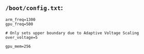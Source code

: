 ## `/boot/config.txt`:
```
arm_freq=1300
gpu_freq=500

# Only sets upper boundary due to Adaptive Voltage Scaling
over_voltage=5

gpu_mem=256
```
